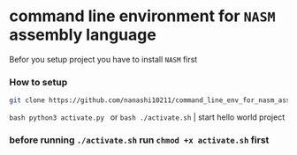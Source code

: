# command line environment for `NASM` assembly language

Befor you setup project you have to install `NASM` first

### How to setup

```bash
git clone https://github.com/nanashi10211/command_line_env_for_nasm_assembly.git
```` 

```bash python3 activate.py ``` or ```bash ./activate.sh``` | start hello world project

### before running `./activate.sh` run `chmod +x activate.sh` first

